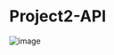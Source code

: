 # Project2-API
![image](https://user-images.githubusercontent.com/105297634/176514429-641b301e-19d7-47f6-8072-47140af8cfb0.png)
